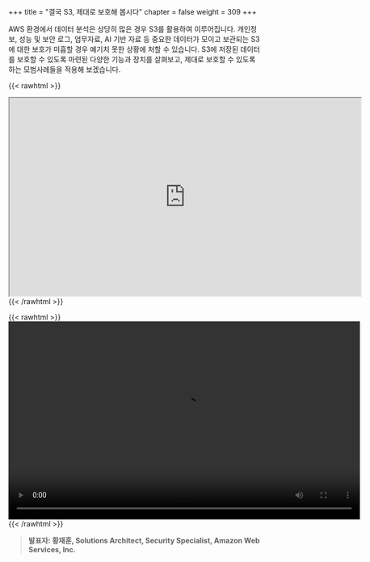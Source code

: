 +++
title = "결국 S3, 제대로 보호해 봅시다"
chapter = false
weight = 309
+++

AWS 환경에서 데이터 분석은 상당히 많은 경우 S3를 활용하여 이루어집니다. 개인정보, 성능 및 보안 로그, 업무자료, AI 기반 자료 등 중요한 데이터가 모이고 보관되는 S3에 대한 보호가 미흡할 경우 예기치 못한 상황에 처할 수 있습니다. S3에 저장된 데이터를 보호할 수 있도록 마련된 다양한 기능과 장치를 살펴보고, 제대로 보호할 수 있도록 하는 모범사례들을 적용해 보겠습니다.

{{< rawhtml >}}
<iframe src="https://dxjsvn24c4x1f.cloudfront.net/OnDemandTracks/09.+Amazon+S3+%E1%84%8C%E1%85%A6%E1%84%83%E1%85%A2%E1%84%85%E1%85%A9+%E1%84%87%E1%85%A9%E1%84%92%E1%85%A9%E1%84%92%E1%85%A2+%E1%84%87%E1%85%A9%E1%86%B8%E1%84%89%E1%85%B5%E1%84%83%E1%85%A1_%E1%84%92%E1%85%AA%E1%86%BC%E1%84%8C%E1%85%A2%E1%84%92%E1%85%AE%E1%86%AB.pdf" width="696" height="392"></iframe>
{{< /rawhtml >}}

{{< rawhtml >}}
<video width="696" height="392" controls>
  <source src="https://dxjsvn24c4x1f.cloudfront.net/OnDemandTracks/tech_track_1.mp4" type="video/mp4">
  Your browser doesn't support video.
</video>
{{< /rawhtml >}}

>  **발표자: 황재훈, Solutions Architect, Security Specialist, Amazon Web Services, Inc.** 
